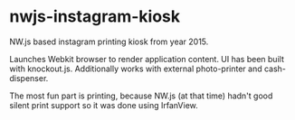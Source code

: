# nwjs-instagram-kiosk
NW.js based instagram printing kiosk from year 2015.

Launches Webkit browser to render application content.
UI has been built with knockout.js.
Additionally works with external photo-printer and cash-dispenser.

The most fun part is printing, because NW.js (at that time) hadn't good silent print support so it was done using IrfanView.
